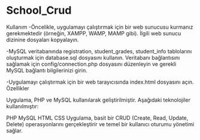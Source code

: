 # School_Crud
Kullanım
-Öncelikle, uygulamayı çalıştırmak için bir web sunucusu kurmanız gerekmektedir (örneğin, XAMPP, WAMP, MAMP gibi).
İlgili web sunucu dizinine dosyaları kopyalayın.

-MySQL veritabanında registration, student_grades, student_info tablolarını oluşturmak için database.sql dosyasını kullanın.
Veritabanı bağlantısını sağlamak için config/connection.php dosyasını düzenleyin ve gerekli MySQL bağlantı bilgilerinizi girin.

-Uygulamayı çalıştırmak için bir web tarayıcısında index.html dosyasını açın.
Özellikler

Uygulama, PHP ve MySQL kullanılarak geliştirilmiştir. Aşağıdaki teknolojiler kullanılmıştır:

PHP
MySQL
HTML
CSS
Uygulama, basit bir CRUD (Create, Read, Update, Delete) operasyonlarını gerçekleştirir ve temel bir kullanıcı oturumu yönetimi sağlar.
